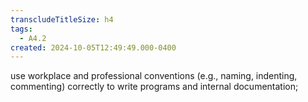 ```yaml
---
transcludeTitleSize: h4
tags:
  - A4.2
created: 2024-10-05T12:49:49.000-0400
---
```

use workplace and professional conventions (e.g., naming, indenting, commenting) correctly to write programs and internal documentation;